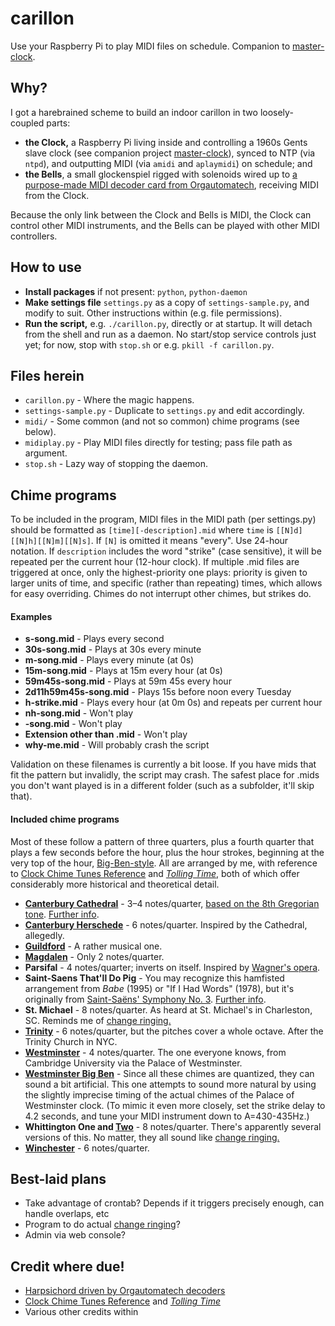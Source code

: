 # carillon
Use your Raspberry Pi to play MIDI files on schedule. Companion to [master-clock](https://github.com/clockspot/master-clock).

## Why?
I got a harebrained scheme to build an indoor carillon in two loosely-coupled parts:

* **the Clock,** a Raspberry Pi living inside and controlling a 1960s Gents slave clock (see companion project [master-clock](https://github.com/clockspot/master-clock)), synced to NTP (via `ntpd`), and outputting MIDI (via `amidi` and `aplaymidi`) on schedule; and
* **the Bells**, a small glockenspiel rigged with solenoids wired up to [a purpose-made MIDI decoder card from Orgautomatech](http://www.orgautomatech.com/), receiving MIDI from the Clock.

Because the only link between the Clock and Bells is MIDI, the Clock can control other MIDI instruments, and the Bells can be played with other MIDI controllers.

## How to use
* **Install packages** if not present: `python`, `python-daemon`
* **Make settings file** `settings.py` as a copy of `settings-sample.py`, and modify to suit. Other instructions within (e.g. file permissions).
* **Run the script,** e.g. `./carillon.py`, directly or at startup. It will detach from the shell and run as a daemon. No start/stop service controls just yet; for now, stop with `stop.sh` or e.g. `pkill -f carillon.py`.

## Files herein
* `carillon.py` - Where the magic happens.
* `settings-sample.py` - Duplicate to `settings.py` and edit accordingly.
* `midi/` - Some common (and not so common) chime programs (see below).
* `midiplay.py` - Play MIDI files directly for testing; pass file path as argument.
* `stop.sh` - Lazy way of stopping the daemon.

## Chime programs
To be included in the program, MIDI files in the MIDI path (per settings.py) should be formatted as `[time][-description].mid` where `time` is `[[N]d][[N]h][[N]m][[N]s]`. If `[N]` is omitted it means "every". Use 24-hour notation. If `description` includes the word "strike" (case sensitive), it will be repeated per the current hour (12-hour clock). If multiple .mid files are triggered at once, only the highest-priority one plays: priority is given to larger units of time, and specific (rather than repeating) times, which allows for easy overriding. Chimes do not interrupt other chimes, but strikes do.

#### Examples
* **s-song.mid** - Plays every second
* **30s-song.mid** - Plays at 30s every minute
* **m-song.mid** - Plays every minute (at 0s)
* **15m-song.mid** - Plays at 15m every hour (at 0s)
* **59m45s-song.mid** - Plays at 59m 45s every hour
* **2d11h59m45s-song.mid** - Plays 15s before noon every Tuesday
* **h-strike.mid** - Plays every hour (at 0m 0s) and repeats per current hour
* **nh-song.mid** - Won't play
* **-song.mid** - Won't play
* **Extension other than .mid** - Won't play
* **why-me.mid** - Will probably crash the script

Validation on these filenames is currently a bit loose. If you have mids that fit the pattern but invalidly, the script may crash. The safest place for .mids you don't want played is in a different folder (such as a subfolder, it'll skip that).

#### Included chime programs
Most of these follow a pattern of three quarters, plus a fourth quarter that plays a few seconds before the hour, plus the hour strokes, beginning at the very top of the hour, [Big-Ben-style](https://www.youtube.com/watch?v=tHMVdhEp-Tw). All are arranged by me, with reference to [Clock Chime Tunes Reference](http://www.clockguy.com/SiteRelated/SiteReferencePages/ClockChimeTunes.html) and [*Tolling Time*](http://www.mtosmt.org/issues/mto.00.6.4/mto.00.6.4.harrison.html?q=mto/issues/mto.00.6.4/mto.00.6.4.harrison.html), both of which offer considerably more historical and theoretical detail.
* **[Canterbury Cathedral](https://www.youtube.com/watch?v=CrLb1XL65Bk)** - 3–4 notes/quarter, [based on the 8th Gregorian tone](https://books.google.com/books?id=MR9GAQAAMAAJ&pg=PA14&lpg=PA14&dq=canterbury+cathedral+quarter+hour+chime&source=bl&ots=aN0UtyMD39&sig=ot3oeovs5TKWbAQBfKYJk_JcnjI&hl=en&sa=X&ved=0ahUKEwjXlKXX8pTMAhVB7SYKHQ9eB4MQ6AEILDAD#v=onepage&q&f=false). [Further info](http://www.kenthistoryforum.co.uk/index.php?topic=4805.msg113620#msg113620).
* **[Canterbury Herschede](https://www.youtube.com/watch?v=6IzuKuUKUvM&t=51s)** - 6 notes/quarter. Inspired by the Cathedral, allegedly.
* **[Guildford](https://www.youtube.com/watch?v=1HZymP8MlhM)** - A rather musical one.
* **[Magdalen](https://www.youtube.com/watch?v=5pS179dvv2o&t=19s)** - Only 2 notes/quarter.
* **Parsifal** - 4 notes/quarter; inverts on itself. Inspired by [Wagner's opera](https://www.youtube.com/watch?v=5SvuGtaU3Co&t=68s).
* **Saint-Saens That'll Do Pig** - You may recognize this hamfisted arrangement from *Babe* (1995) or "If I Had Words" (1978), but it's originally from [Saint-Saëns' Symphony No. 3](https://www.youtube.com/watch?v=ZWCZq33BrOo). [Further info](http://www.classicfm.com/composers/saint-saens/guides/organ-symphony-jane-jones/).
* **St. Michael** - 8 notes/quarter. As heard at St. Michael's in Charleston, SC. Reminds me of [change ringing.](https://en.wikipedia.org/wiki/Change_ringing)
* **[Trinity](https://www.youtube.com/watch?v=aOi95CTZmyM&t=15s)** - 6 notes/quarter, but the pitches cover a whole octave. After the Trinity Church in NYC.
* **[Westminster](https://www.youtube.com/watch?v=E9wWBjnaEck)** - 4 notes/quarter. The one everyone knows, from Cambridge University via the Palace of Westminster.
* **[Westminster Big Ben](https://www.youtube.com/watch?v=E9wWBjnaEck)** - Since all these chimes are quantized, they can sound a bit artificial. This one attempts to sound more natural by using the slightly imprecise timing of the actual chimes of the Palace of Westminster clock. (To mimic it even more closely, set the strike delay to 4.2 seconds, and tune your MIDI instrument down to A=430-435Hz.)
* **Whittington One and [Two](https://www.youtube.com/watch?v=XCl3nmPPxDA&t=20s)** - 8 notes/quarter. There's apparently several versions of this. No matter, they all sound like [change ringing.](https://en.wikipedia.org/wiki/Change_ringing)
* **[Winchester](https://www.youtube.com/watch?v=mYKyjdi2JnQ&t=86s)** - 6 notes/quarter.

## Best-laid plans
* Take advantage of crontab? Depends if it triggers precisely enough, can handle overlaps, etc
* Program to do actual [change ringing](https://en.wikipedia.org/wiki/Change_ringing)?
* Admin via web console?

## Credit where due!
* [Harpsichord driven by Orgautomatech decoders](https://www.youtube.com/watch?v=UbwfAc0AKhk)
* [Clock Chime Tunes Reference](http://www.clockguy.com/SiteRelated/SiteReferencePages/ClockChimeTunes.html) and [*Tolling Time*](http://www.mtosmt.org/issues/mto.00.6.4/mto.00.6.4.harrison.html?q=mto/issues/mto.00.6.4/mto.00.6.4.harrison.html)
* Various other credits within